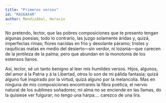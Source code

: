 ```yaml
---
title: "Primeros versos"
id: "RAS6AX4R"
author: Mendizábal, Horacio
---
```

<div data-schema-version="8"><p>No pretendo, lector, que las pobres composiciones que te presento tengan algunas poesias; todo lo contrario, las juzgo solamente áridas y, quizá, imperfectas rimas; flores nacidas en frio y desolante páramo; tristes y raquíticas matas en medio del desierto—sin verdor, ni lozania—que carecen de la jentileza de la palma; pero que abundan en la monotonía de los estensos llanos.</p> <p>Así, lector, sé un tanto benigno al leer mis humildes versos. Hijos, algunos, del amor á la Patria y á la Libertad, otros lo son de mi pálida fantasia; quizá alguno fué inspirado por la virtud, quizá alguno por la melancolía. Mas en ninguna de mis composiciones encontrareis la fibra poética, el nervio natural de los sublimes soñadores; mi alma no se enciende en las llamas, do la quisiese ver fulgurar; no tengo una harpa.... carezco de una lira.</p> </div>